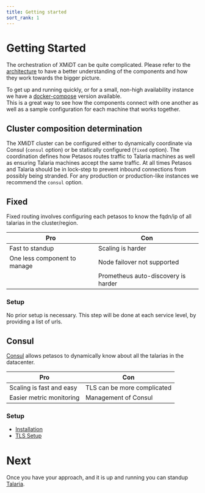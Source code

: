 ```yaml
---
title: Getting started
sort_rank: 1
---
```


# Getting Started
The orchestration of XMiDT can be quite complicated. Please refer to the [architecture](../introduction/index.md)
to have a better understanding of the components and how they work towards the bigger picture.

To get up and running quickly, or for a small, non-high availability instance we have
a [docker-compose](https://github.com/xmidt-org/xmidt/tree/master/deploy/docker-compose) version available.  
This is a great way to see how the components connect with one another as well as a sample configuration
for each machine that works together.


## Cluster composition determination
The XMiDT cluster can be configured either to dynamically coordinate via Consul (`consul` option)
or be statically configured (`fixed` option).  The coordination defines how Petasos routes traffic to Talaria
machines as well as ensuring Talaria machines accept the same traffic.  At all times Petasos and Talaria should
be in lock-step to prevent inbound connections from possibly being stranded.  For any production or
production-like instances we recommend the `consul` option.

## Fixed
Fixed routing involves configuring each petasos to know the fqdn/ip of all talarias in the cluster/region.

| Pro                          | Con                         |
|------------------------------|-----------------------------|
| Fast to standup              | Scaling is harder           |
| One less component to manage | Node failover not supported |
|                              | Prometheus auto-discovery is harder |


### Setup
No prior setup is necessary.
This step will be done at each service level, by providing a list of urls.

## Consul
[Consul](https://www.consul.io/) allows petasos to dynamically know about all the talarias in the datacenter.

| Pro                       | Con                            |
|---------------------------|--------------------------------|
| Scaling is fast and easy  | TLS can be more complicated    |
| Easier metric monitoring  | Management of Consul           |

### Setup
-   [Installation](https://learn.hashicorp.com/consul/getting-started/install)
-   [TLS Setup](https://www.digitalocean.com/community/tutorials/how-to-secure-consul-with-tls-encryption-on-ubuntu-14-04)


# Next
Once you have your approach, and it is up and running you can standup [Talaria](/docs/operating/getting_started/talaria).
